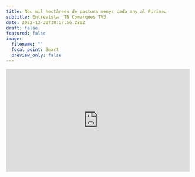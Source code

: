 ```yaml
---
title: Nou mil hectàrees de pastura menys cada any al Pirineu
subtitle: Entrevista  TN Comarques TV3
date: 2022-12-30T18:17:56.280Z
draft: false
featured: false
image:
  filename: ""
  focal_point: Smart
  preview_only: false
---
```

<iframe title="video 5996674" src="https://www.ccma.cat/video/embed/5996674/" allowfullscreen scrolling="no" frameborder="0" width="500px" height="281px"></iframe>